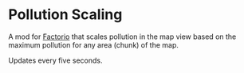 # Pollution Scaling

A mod for [Factorio](https://www.factorio.com/) that scales pollution in the map view based on the maximum pollution for any area (chunk) of the map.

Updates every five seconds.
